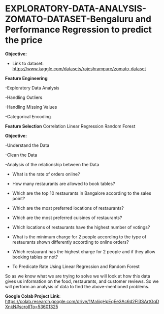 # EXPLORATORY-DATA-ANALYSIS-ZOMATO-DATASET-Bengaluru and Performance Regression to predict the price

**Objective:**

- Link to dataset: https://www.kaggle.com/datasets/rajeshrampure/zomato-dataset
  
**Feature Engineering**

-Exploratory Data Analysis

-Handling Outliers

-Handling Missing Values

-Categorical Encoding

**Feature Selection**
Correlation
Linear Regression
Random Forest

**Objective:**

-Understand the Data

-Clean the Data

-Analysis of the relationship between the Data

- What is the rate of orders online?
- How many restaurants are allowed to book tables?
- Which are the top 10 restaurants in Bangalore according to the sales point?
- Which are the most preferred locations of restaurants?
- Which are the most preferred cuisines of restaurants?
- Which locations of restaurants have the highest number of votings?
- What is the minimum charge for 2 people according to the type of restaurants shown differently according to online orders?
- Which restaurant has the highest charge for 2 people and if they allow booking tables or not?

- To Predicate Rate Using Linear Regression and Random Forest

So as we know what we are trying to solve we will look at how this data gives us information on the food, restaurants, and customer reviews. So we will perform an analysis of data to find the above-mentioned problems.

**Google Colab Project Link:** https://colab.research.google.com/drive/1MaIiigHpEqEe3Ac6d2FI3SArtGqDXnkN#scrollTo=53601325
